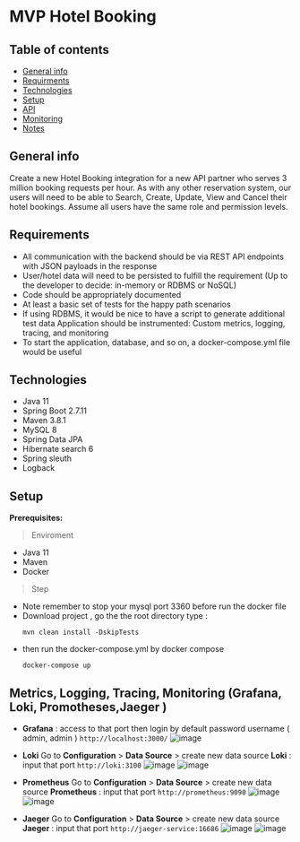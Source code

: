 # MVP Hotel Booking


## Table of contents
* [General info](#general-info)
* [Requirments](#Requirements)
* [Technologies](#technologies)
* [Setup](#setup)
* [API](#API)
* [Monitoring](#monitoring)
* [Notes](#notes)


## General info
Create a new Hotel Booking integration for a new API partner who serves 3 million booking requests per hour. As with any other reservation system, our users will need to be able to Search, Create, Update, View and Cancel their hotel bookings. Assume all users have the same role and permission levels.
## Requirements


* All communication with the backend should be via REST API endpoints with JSON payloads in the response 
* User/hotel data will need to be persisted to fulfill the requirement (Up to the developer to decide: in-memory or RDBMS or NoSQL)
* Code should be appropriately documented
* At least a basic set of tests for the happy path scenarios
* If using RDBMS, it would be nice to have a script to generate additional test data Application should be instrumented: Custom metrics, logging, tracing, and monitoring
* To start the application, database, and so on, a docker-compose.yml file would be useful


## Technologies
* Java 11
* Spring Boot 2.7.11
* Maven 3.8.1
* MySQL 8
* Spring Data JPA
* Hibernate search 6
* Spring sleuth
* Logback


## Setup
**Prerequisites:**
> Enviroment
* Java 11
* Maven
* Docker
> Step
* Note remember to stop your mysql port 3360 before run the docker file
* Download project , go the the root directory type :
  ~~~
  mvn clean install -DskipTests
  ~~~
* then run the docker-compose.yml by docker compose
  ~~~
  docker-compose up
  ~~~


## Metrics, Logging, Tracing, Monitoring (Grafana, Loki, Promotheses,Jaeger )
* **Grafana** : access to that port then login by default password username ( admin, admin )
  `http://localhost:3000/`
  ![image](https://github.com/nhungdothi155/HotelBooking/assets/77849669/cb0b09db-31d4-416f-a94d-cf5c82b85dc2)
* **Loki** Go to **Configuration** > **Data Source** > create new data source **Loki** : input that port
  `http://loki:3100`
![image](https://github.com/nhungdothi155/HotelBooking/assets/77849669/08f49d29-4986-4e49-b530-7433094cb289)
![image](https://github.com/nhungdothi155/HotelBooking/assets/77849669/046e2c47-bf28-4d46-9056-b2496215e5be)


*  **Prometheus** Go to **Configuration** > **Data Source** > create new data source **Prometheus** : input that port
`http://prometheus:9090`
![image](https://github.com/nhungdothi155/HotelBooking/assets/77849669/0b8a5322-8288-4b68-a592-4da3a9a6b4ec)
![image](https://github.com/nhungdothi155/HotelBooking/assets/77849669/c4362421-14d9-4942-a8be-6aebb45ad053)

*  **Jaeger** Go to **Configuration** > **Data Source** > create new data source **Jaeger** : input that port
`http://jaeger-service:16686`
![image](https://github.com/nhungdothi155/HotelBooking/assets/77849669/3b25faef-f176-4657-b664-9c3afced27da)
![image](https://github.com/nhungdothi155/HotelBooking/assets/77849669/611620e2-d44f-4ea7-bb1a-3859e0a71222)

